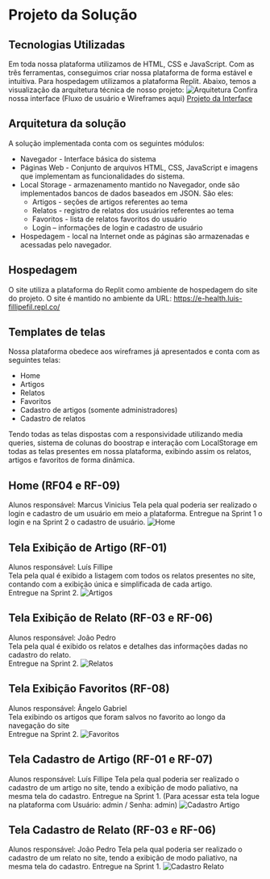 # Projeto da Solução


## Tecnologias Utilizadas

Em toda nossa plataforma utilizamos de HTML, CSS e JavaScript. Com as três ferramentas, conseguimos criar nossa plataforma de forma estável e intuitiva. Para hospedagem utilizamos a plataforma Replit. Abaixo, temos a visualização da arquitetura técnica de nosso projeto:
![Arquitetura](images/Arquitetura.jpg)
Confira nossa interface (Fluxo de usuário e Wireframes aqui)
[Projeto da Interface](3-Interface.md)

## Arquitetura da solução

A solução implementada conta com os seguintes módulos:<br>
*	Navegador - Interface básica do sistema <br>
* Páginas Web - Conjunto de arquivos HTML, CSS, JavaScript e imagens que implementam as funcionalidades do sistema.<br>
* Local Storage - armazenamento mantido no Navegador, onde são implementados bancos de dados baseados em JSON. São eles: <br>
  * Artigos - seções de artigos referentes ao tema <br>
  * Relatos - registro de relatos dos usuários referentes ao tema<br>
  * Favoritos - lista de relatos favoritos do usuário<br>
  * Login – informações de login e cadastro de usuário<br>
* Hospedagem - local na Internet onde as páginas são armazenadas e acessadas pelo navegador. <br>
## Hospedagem
O site utiliza a plataforma do Replit como ambiente de hospedagem do site do projeto. O site é mantido no ambiente da URL:
https://e-health.luis-fillipefil.repl.co/
## Templates de telas

Nossa plataforma obedece aos wireframes já apresentados e conta com as seguintes telas: <br>
*	Home <br>
*	Artigos <br>
*	Relatos <br>
*	Favoritos <br>
*	Cadastro de artigos (somente administradores) <br>
*	Cadastro de relatos <br>

Tendo todas as telas dispostas com a responsividade utilizando media queries, sistema de colunas do boostrap e interação com LocalStorage em todas as telas presentes em nossa plataforma, exibindo assim os relatos, artigos e favoritos de forma dinâmica.

## Home (RF04 e RF-09)
Alunos responsável: Marcus Vinicius
Tela pela qual poderia ser realizado o login e cadastro de um usuário em meio a plataforma.	
Entregue na Sprint 1 o login e na Sprint 2 o cadastro de usuário.
![Home](images/Home.png)
## Tela Exibição de Artigo (RF-01)
Alunos responsável: Luís Fillipe<br>
Tela pela qual é exibido a listagem com todos os relatos presentes no site, contando com a exibição única e simplificada de cada artigo.<br>
Entregue na Sprint 2.
![Artigos](images/Artigos.png)
## Tela Exibição de Relato (RF-03 e RF-06)
Alunos responsável: João Pedro<br>
Tela pela qual é exibido os relatos e detalhes das informações dadas no cadastro do relato.<br>
Entregue na Sprint 2.
![Relatos](images/Relatos.png)
## Tela Exibição Favoritos (RF-08)
Alunos responsável: Ângelo Gabriel<br>
Tela exibindo os artigos que foram salvos no favorito ao longo da navegação do site<br>
Entregue na Sprint 2.
![Favoritos](images/Favoritos.png)
## Tela Cadastro de Artigo (RF-01 e RF-07)
Alunos responsável: Luís Fillipe
Tela pela qual poderia ser realizado o cadastro de um artigo no site, tendo a exibição de modo paliativo, na mesma tela do cadastro.
Entregue na Sprint 1. (Para acessar esta tela logue na plataforma com Usuário: admin / Senha: admin)
![Cadastro Artigo](images/Cad_art.png)
## Tela Cadastro de Relato (RF-03 e RF-06)
Alunos responsável: João Pedro
Tela pela qual poderia ser realizado o cadastro de um relato no site, tendo a exibição de modo paliativo, na mesma tela do cadastro.
Entregue na Sprint 1.
![Cadastro Relato](images/Cad_relato.png)
